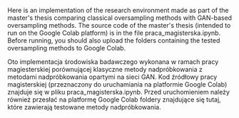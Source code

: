 Here is an implementation of the research environment made as part of the master's thesis comparing classical oversampling methods with GAN-based oversampling methods.
The source code of the master's thesis (intended to run on the Google Colab platform) is in the file praca_magisterska.ipynb.
Before running, you should also upload the folders containing the tested oversampling methods to Google Colab.

Oto implementacja środowiska badawczego wykonana w ramach pracy magiesterskiej porównującej klasyczne metody nadpróbkowania z metodami nadpróbkowania opartymi na sieci GAN.
Kod źródłowy pracy magisterskiej (przeznaczony do uruchamiania na platformie Google Colab) znajduje się w pliku praca_magisterska.ipynb.
Przed uruchomieniem należy również przesłać na platformę Google Colab foldery znajdujące się tutaj, które zawierają testowane metody nadpróbkowania.
